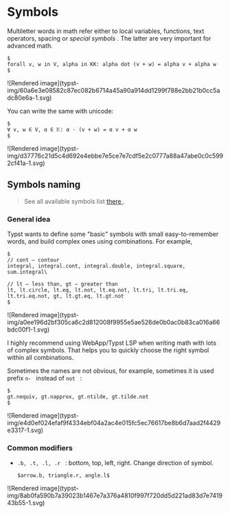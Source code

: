 #  Symbols

Multiletter words in math refer either to local variables, functions, text
operators, spacing or _special symbols_ . The latter are very important for
advanced math.

    
    
    $
    forall v, w in V, alpha in KK: alpha dot (v + w) = alpha v + alpha w
    $

![Rendered image](typst-
img/60a6e3e08582c87ec082b6714a45a90a914dd1299f788e2bb21b0cc5adc80e6a-1.svg)

You can write the same with unicode:

    
    
    $
    ∀ v, w ∈ V, α ∈ 𝕂: α ⋅ (v + w) = α v + α w
    $

![Rendered image](typst-
img/d37776c21d5c4d692e4ebbe7e5ce7e7cdf5e2c0777a88a47abe0c0c5992cf41a-1.svg)

##  Symbols naming

> See all available symbols list [ there
> ](https://typst.app/docs/reference/symbols/sym/) .

###  General idea

Typst wants to define some "basic" symbols with small easy-to-remember words,
and build complex ones using combinations. For example,

    
    
    $
    // cont — contour
    integral, integral.cont, integral.double, integral.square, sum.integral\
    
    // lt — less than, gt — greater than
    lt, lt.circle, lt.eq, lt.not, lt.eq.not, lt.tri, lt.tri.eq, lt.tri.eq.not, gt, lt.gt.eq, lt.gt.not
    $

![Rendered image](typst-
img/a0ee196d2bf305ca6c2d812008f9955e5ae526de0b0ac0b83ca016a66bdc00f1-1.svg)

I highly recommend using WebApp/Typst LSP when writing math with lots of
complex symbols. That helps you to quickly choose the right symbol within all
combinations.

Sometimes the names are not obvious, for example, sometimes it is used prefix
` n-  ` instead of ` not  ` :

    
    
    $
    gt.nequiv, gt.napprox, gt.ntilde, gt.tilde.not
    $

![Rendered image](typst-
img/e4d0ef024efaf9f4334ebf04a2ac4e015fc5ec76617be8b6d7aad2f4429e3317-1.svg)

###  Common modifiers

  * ` .b, .t, .l, .r  ` : bottom, top, left, right. Change direction of symbol. 
    
        $arrow.b, triangle.r, angle.l$

![Rendered image](typst-
img/8ab0fa590b7a39023b1467e7a376a4810f997f720dd5d221ad83d7e741943b55-1.svg)

